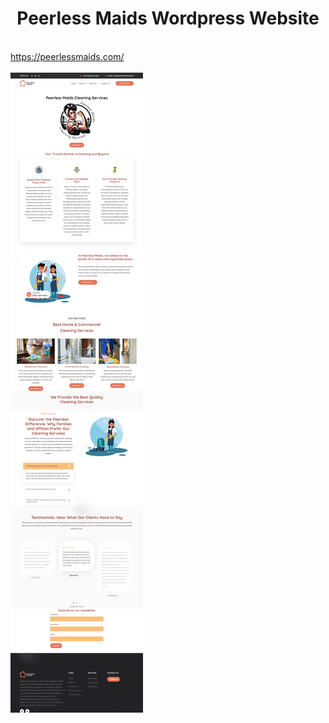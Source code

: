 <center><h1>Peerless Maids Wordpress Website</h1></center>
<br />
<a href="https://peerlessmaids.com/"> https://peerlessmaids.com/ <br/></a> <br/>
<img src="./peerlessmaids.png" target="_blank" />